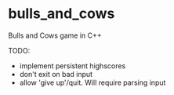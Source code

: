 # bulls_and_cows
Bulls and Cows game in C++

TODO:
  - implement persistent highscores
  - don't exit on bad input
  - allow 'give  up'/quit. Will require parsing input
